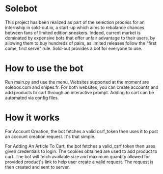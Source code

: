 # Solebot

This project has been realized as part of the selection process for an internship in sold-out.io, a start-up which
aims to rebalance chances between fans of limited edition sneakers. Indeed, current market is dominated by expensive
bots that offer unfair advantage to their users, by allowing them to buy hundreds of pairs, as limited releases follow
the "first come, first serve" rule. Sold-out provides a bot for everyone to use.

# How to use the bot

Run main.py and use the menu. Websites supported at the moment are solebox.com and snipes.fr. For both websites, you can create accounts and add products to cart through an interactive prompt. Adding to cart can be automated via config files.

# How it works

For Account Creation, the bot fetches a valid csrf_token then uses it to post an account creation request. It's that simple.

For Adding An Article To Cart, the bot fetches a valid_csrf token then uses given credentials to login. The cookies obtained are used to add product to cart. The bot will fetch available size and maximum quantity allowed for provided product's link to help user create a valid request. The request is then created and sent to server.
